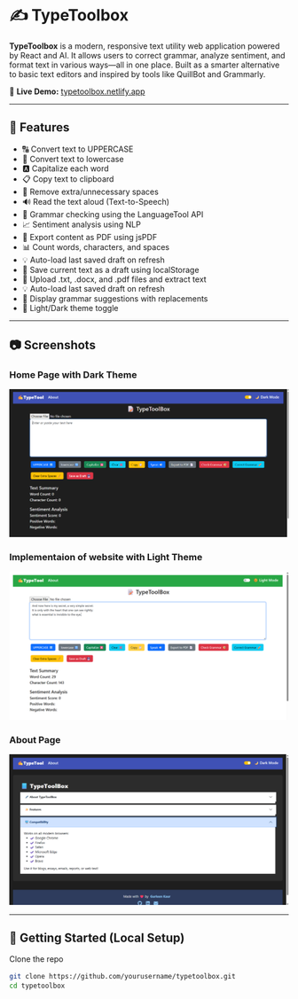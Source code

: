# ✍️ TypeToolbox

**TypeToolbox** is a modern, responsive text utility web application powered by React and AI. It allows users to correct grammar, analyze sentiment, and format text in various ways—all in one place. Built as a smarter alternative to basic text editors and inspired by tools like QuillBot and Grammarly.

🔗 **Live Demo:** [typetoolbox.netlify.app](https://typetoolbox.netlify.app)

---

## 🧠 Features

- 🔠 Convert text to UPPERCASE
- 🔡 Convert text to lowercase
- 🅰️ Capitalize each word
- 📋 Copy text to clipboard
- 🧹 Remove extra/unnecessary spaces
- 🔊 Read the text aloud (Text-to-Speech)
- 🧠 Grammar checking using the LanguageTool API
- 📈 Sentiment analysis using NLP
- 📄 Export content as PDF using jsPDF
- 📊 Count words, characters, and spaces
- 💡 Auto-load last saved draft on refresh
- 💾 Save current text as a draft using localStorage
- 📂 Upload .txt, .docx, and .pdf files and extract text
- 💡 Auto-load last saved draft on refresh
- 💬 Display grammar suggestions with replacements
- 🌙 Light/Dark theme toggle

---

## 📷 Screenshots

### Home Page with Dark Theme
![Dark](images/DarkHome.png) 

### Implementaion of website with Light Theme
![Light](images/LightHome.png) 

### About Page
![About](images/About.png) 

---

## 🚀 Getting Started (Local Setup)

Clone the repo  
```bash
git clone https://github.com/yourusername/typetoolbox.git
cd typetoolbox
```

